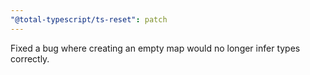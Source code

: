 ```yaml
---
"@total-typescript/ts-reset": patch
---
```


Fixed a bug where creating an empty map would no longer infer types correctly.
